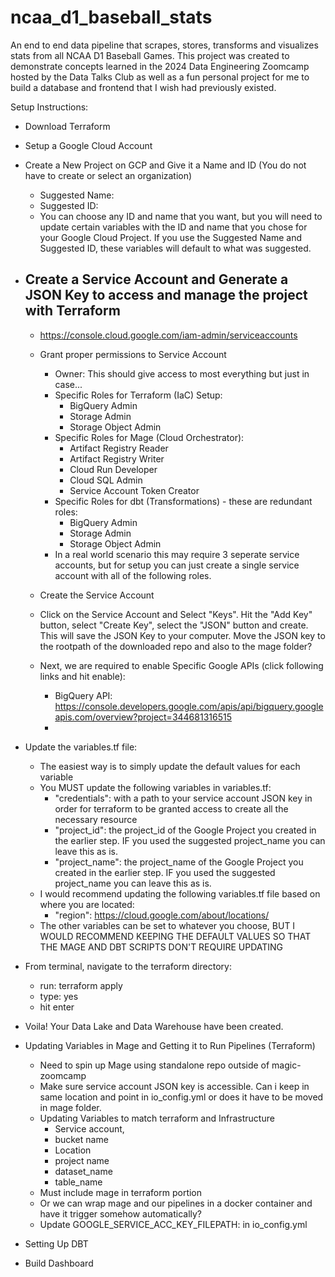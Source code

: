 # ncaa_d1_baseball_stats
An end to end data pipeline that scrapes, stores, transforms and visualizes stats from all NCAA D1 Baseball Games. This project was created to demonstrate concepts learned in the 2024 Data Engineering Zoomcamp hosted by the Data Talks Club as well as a fun personal project for me to build a database and frontend that I wish had previously existed.



Setup Instructions:

- Download Terraform
- Setup a Google Cloud Account
- Create a New Project on GCP and Give it a Name and ID (You do not have to create or select an organization)
    - Suggested Name:
    - Suggested ID:
    - You can choose any ID and name that you want, but you will need to update certain variables with the ID and name that you chose for your Google Cloud Project. If you use the Suggested Name and Suggested ID, these variables will default to what was suggested.
- Create a Service Account and Generate a JSON Key to access and manage the project with Terraform
    - 
    - https://console.cloud.google.com/iam-admin/serviceaccounts
    - Grant proper permissions to Service Account
        - Owner: This should give access to most everything but just in case...
        - Specific Roles for Terraform (IaC) Setup:
            - BigQuery Admin
            - Storage Admin
            - Storage Object Admin
        - Specific Roles for Mage (Cloud Orchestrator):
            - Artifact Registry Reader
            - Artifact Registry Writer
            - Cloud Run Developer
            - Cloud SQL Admin
            - Service Account Token Creator
        - Specific Roles for dbt (Transformations) - these are redundant roles:
            - BigQuery Admin
            - Storage Admin
            - Storage Object Admin
        - In a real world scenario this may require 3 seperate service accounts, but for 
        setup you can just create a single service account with all of the following 
        roles.
    - Create the Service Account
    - Click on the Service Account and Select "Keys". Hit the "Add Key" button, select "Create Key", select the "JSON" button and create. This will save the JSON Key to your computer. Move the JSON key to the rootpath of the downloaded repo and also to the mage folder?

    - Next, we are required to enable Specific Google APIs (click following links and hit enable):
        - BigQuery API: https://console.developers.google.com/apis/api/bigquery.googleapis.com/overview?project=344681316515
        - 
- Update the variables.tf file:
    - The easiest way is to simply update the default values for each variable
    - You MUST update the following variables in variables.tf:
        - "credentials": with a path to your service account  JSON key in order for terraform to be granted access to create all the necessary resource
        - "project_id": the project_id of the Google Project you created in the earlier step. IF you used the suggested project_name you can leave this as is.
        - "project_name": the project_name of the Google Project you created in the earlier step. IF you used the suggested project_name you can leave this as is.
    - I would recommend updating the following variables.tf file based on where you are located:
        - "region": https://cloud.google.com/about/locations/
    - The other variables can be set to whatever you choose, BUT I WOULD RECOMMEND KEEPING THE DEFAULT VALUES SO THAT THE MAGE AND DBT SCRIPTS DON'T REQUIRE UPDATING
- From terminal, navigate to the terraform directory:
    - run: terraform apply
    - type: yes
    - hit enter
- Voila! Your Data Lake and Data Warehouse have been created.

- Updating Variables in Mage and Getting it to Run Pipelines (Terraform)
    - Need to spin up Mage using standalone repo outside of magic-zoomcamp
    - Make sure service account JSON key is accessible. Can i keep in same location and point in io_config.yml or does it have to be moved in mage folder.
    - Updating Variables to match terraform and Infrastructure
        - Service account,
        - bucket name
        - Location
        - project name
        - dataset_name
        - table_name
    - Must include mage in terraform portion
    - Or we can wrap mage and our pipelines in a docker container and have it trigger somehow automatically?
    - Update  GOOGLE_SERVICE_ACC_KEY_FILEPATH: in io_config.yml
- Setting Up DBT 
- Build Dashboard